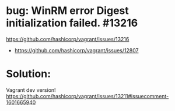 # bug: WinRM error Digest initialization failed. #13216
https://github.com/hashicorp/vagrant/issues/13216

- https://github.com/hashicorp/vagrant/issues/12807

# Solution:
Vagrant dev version!  
https://github.com/hashicorp/vagrant/issues/13211#issuecomment-1601665940

